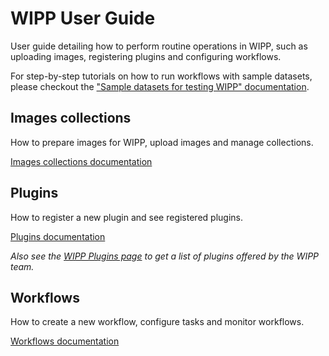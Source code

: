 # WIPP User Guide

User guide detailing how to perform routine operations in WIPP, such as uploading images, registering plugins and configuring workflows.

For step-by-step tutorials on how to run workflows with sample datasets, please checkout the ["Sample datasets for testing WIPP" documentation](../data/README.md).

## Images collections

How to prepare images for WIPP, upload images and manage collections.

[Images collections documentation](image-collections/README.md)

## Plugins

How to register a new plugin and see registered plugins.

[Plugins documentation](plugins/README.md)

*Also see the [WIPP Plugins page](../plugins/README.md) to get a list of plugins offered by the WIPP team.*

## Workflows

How to create a new workflow, configure tasks and monitor workflows.

[Workflows documentation](workflows/README.md)
